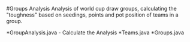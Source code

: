 #Groups Analysis
Analysis of world cup draw groups, calculating the "toughness" based on seedings, points and pot position of teams in a group.

*GroupAnalysis.java - Calculate the Analysis
*Teams.java 
*Groups.java 
